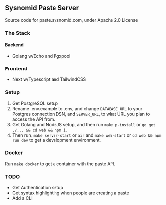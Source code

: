 ## Sysnomid Paste Server

Source code for paste.sysnomid.com, under Apache 2.0 License

### The Stack

#### Backend

- Golang w/Echo and Pgxpool

### Frontend

- Next w/Typescript and TailwindCSS

### Setup

1. Get PostgreSQL setup
2. Rename .env.example to .env, and change `DATABASE_URL` to your Postgres connection DSN, and `SERVER_URL`, to what URL you plan to access the API from.
3. Get Golang and NodeJS setup, and then run `make p-install` or `go get ./... && cd web && npm i`.
4. Then run, `make server-start` or `air` and `make web-start` or `cd web && npm run dev` to get a development environment.

### Docker

Run `make docker` to get a container with the paste API.

### TODO

- Get Authentication setup
- Get syntax highlighting when people are creating a paste
- Add a CLI
